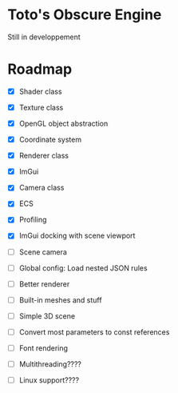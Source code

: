 
# Toto's Obscure Engine

Still in developpement

# Roadmap

- [x] Shader class
- [x] Texture class
- [x] OpenGL object abstraction
- [x] Coordinate system
- [x] Renderer class
- [x] ImGui
- [x] Camera class
- [x] ECS
- [x] Profiling

- [x] ImGui docking with scene viewport
- [ ] Scene camera

- [ ] Global config: Load nested JSON rules

- [ ] Better renderer
- [ ] Built-in meshes and stuff
- [ ] Simple 3D scene
- [ ] Convert most parameters to const references
- [ ] Font rendering

- [ ] Multithreading????
- [ ] Linux support????
